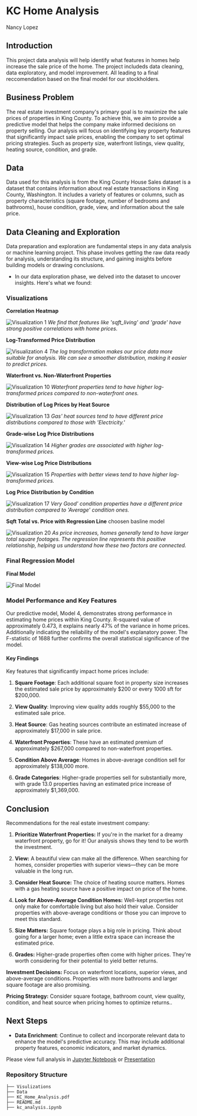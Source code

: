 # KC Home Analysis
Nancy Lopez


## Introduction
This project data analysis will help identify what features in homes help increase the sale price of the home. The project includeds data cleaning, data exploratory, and model improvement. All leading to a final reccomendation based on the final model for our stockholders.

## Business Problem
The real estate investment company's primary goal is to maximize the sale prices of properties in King County. To achieve this, we aim to provide a predictive model that helps the company make informed decisions on property selling. Our analysis will focus on identifying key property features that significantly impact sale prices, enabling the company to set optimal pricing strategies. Such as property size, waterfront listings, view quality, heating source, condition, and grade.

## Data
Data used for this analysis is from the King County House Sales dataset is a dataset that contains information about real estate transactions in King County, Washington. It includes a variety of features or columns, such as property characteristics (square footage, number of bedrooms and bathrooms), house condition, grade, view, and information about the sale price.

## Data Cleaning and Exploration 
Data preparation and exploration are fundamental steps in any data analysis or machine learning project. This phase involves getting the raw data ready for analysis, understanding its structure, and gaining insights before building models or drawing conclusions.

- In our data exploration phase, we delved into the dataset to uncover insights. Here's what we found:

### Visualizations

**Correlation Heatmap**

![Visualization 1](./visualizations/visualization1.png)
*We find that features like 'sqft_living' and 'grade' have strong positive correlations with home prices.*


**Log-Transformed Price Distribution**

![Visualization 4](./visualizations/visualization4.png)
*The log transformation makes our price data more suitable for analysis. We can see a smoother distribution, making it easier to predict prices.*

**Waterfront vs. Non-Waterfront Properties**

![Visualization 10](./visualizations/visualization10.png)
*Waterfront properties tend to have higher log-transformed prices compared to non-waterfront ones.*

**Distribution of Log Prices by Heat Source**

![Visualization 13](./visualizations/visualization13.png)
*Gas' heat sources tend to have different price distributions compared to those with 'Electricity.'*

**Grade-wise Log Price Distributions**

![Visualization 14](./visualizations/visualization14.png)
*Higher grades are associated with higher log-transformed prices.*

**View-wise Log Price Distributions**

![Visualization 15](./visualizations/visualization15.png)
*Properties with better views tend to have higher log-transformed prices.*

**Log Price Distribution by Condition**

![Visualization 17](./visualizations/visualization17.png)
*Very Good' condition properties have a different price distribution compared to 'Average' condition ones.*

**Sqft Total vs. Price with Regression Line**
choosen basline model

![Visualization 20](./visualizations/sqft_total.png)
*As price increases, homes generally tend to have larger total square footages. The regression line represents this positive relationship, helping us understand how these two factors are connected.*

### Final Regression Model

**Final Model**

![Final Model](./visualizations/final_model.png)

### Model Performance and Key Features

Our predictive model, Model 4, demonstrates strong performance in estimating home prices within King County. R-squared value of approximately 0.473, it explains nearly 47% of the variance in home prices. Additionally indicating the reliability of the model's explanatory power. The F-statistic of 1688 further confirms the overall statistical significance of the model.

#### Key Findings
Key features that significantly impact home prices include:

1. **Square Footage**: Each additional square foot in property size increases the estimated sale price by approximately $200 or every 1000 sft for $200,000.

2. **View Quality**: Improving view quality adds roughly $55,000 to the estimated sale price.

3. **Heat Source**: Gas heating sources contribute an estimated increase of approximately $17,000 in sale price.

4. **Waterfront Properties**: These have an estimated premium of approximately $267,000 compared to non-waterfront properties.

5. **Condition Above Average**: Homes in above-average condition sell for approximately $138,000 more.

6. **Grade Categories**:  Higher-grade properties sell for substantially more, with grade 13.0 properties having an estimated price increase of approximately $1,369,000.

## Conclusion
Recommendations for the real estate investment company:

1. **Prioritize Waterfront Properties:** If you're in the market for a dreamy waterfront property, go for it! Our analysis shows they tend to be worth the investment.

2. **View:** A beautiful view can make all the difference. When searching for homes, consider properties with superior views—they can be more valuable in the long run.

3. **Consider Heat Source:** The choice of heating source matters. Homes with a gas heating source have a positive impact on price of the home.

4. **Look for Above-Average Condition Homes:** Well-kept properties not only make for comfortable living but also hold their value. Consider properties with above-average conditions or those you can improve to meet this standard.

5. **Size Matters:** Square footage plays a big role in pricing. Think about going for a larger home; even a little extra space can increase the estimated price.

6. **Grades:** Higher-grade properties often come with higher prices. They're worth considering for their potential to yield better returns.

**Investment Decisions:** Focus on waterfront locations, superior views, and above-average conditions. Properties with more bathrooms and larger square footage are also promising.

**Pricing Strategy:** Consider square footage, bathroom count, view quality, condition, and heat source when pricing homes to optimize returns..


## Next Steps

- **Data Enrichment**: Continue to collect and incorporate relevant data to enhance the model's predictive accuracy. This may include additional property features, economic indicators, and market dynamics.


Please view full analysis in [Jupyter Notebook](https://github.com/nv593/KC_Home_Analysis/blob/main/student.ipynb) or [Presentation](https://github.com/nv593/KC_Home_Analysis/blob/main/KC%20home%20analysis.pdf)

### Repository Structure

```
├── Visulizations
├── Data
├── KC_Home_Analysis.pdf
├── README.md
├── kc_analysis.ipynb
